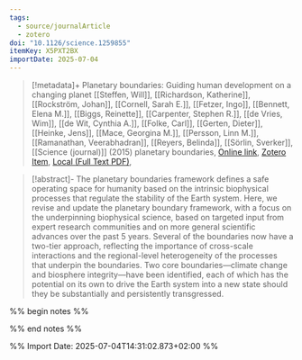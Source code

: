 ```yaml
---
tags:
  - source/journalArticle
  - zotero
doi: "10.1126/science.1259855"
itemKey: X5PXT2BX
importDate: 2025-07-04
---
```

>[!metadata]+
> Planetary boundaries: Guiding human development on a changing planet
> [[Steffen, Will]], [[Richardson, Katherine]], [[Rockström, Johan]], [[Cornell, Sarah E.]], [[Fetzer, Ingo]], [[Bennett, Elena M.]], [[Biggs, Reinette]], [[Carpenter, Stephen R.]], [[de Vries, Wim]], [[de Wit, Cynthia A.]], [[Folke, Carl]], [[Gerten, Dieter]], [[Heinke, Jens]], [[Mace, Georgina M.]], [[Persson, Linn M.]], [[Ramanathan, Veerabhadran]], [[Reyers, Belinda]], [[Sörlin, Sverker]], 
> [[Science (journal)]] (2015)
> planetary boundaries, 
> [Online link](https://www.science.org/doi/10.1126/science.1259855), [Zotero Item](zotero://select/library/items/X5PXT2BX), [Local (Full Text PDF)](file://C:/Users/aburg/Documents/references/zotero/storage/AY7GGIY3/Steffen2015_Planetaryboundaries.pdf), 

>[!abstract]-
>The planetary boundaries framework defines a safe operating space for humanity based on the intrinsic biophysical processes that regulate the stability of the Earth system. Here, we revise and update the planetary boundary framework, with a focus on the underpinning biophysical science, based on targeted input from expert research communities and on more general scientific advances over the past 5 years. Several of the boundaries now have a two-tier approach, reflecting the importance of cross-scale interactions and the regional-level heterogeneity of the processes that underpin the boundaries. Two core boundaries—climate change and biosphere integrity—have been identified, each of which has the potential on its own to drive the Earth system into a new state should they be substantially and persistently transgressed.

%% begin notes %%

%% end notes %%

%% Import Date: 2025-07-04T14:31:02.873+02:00 %%
